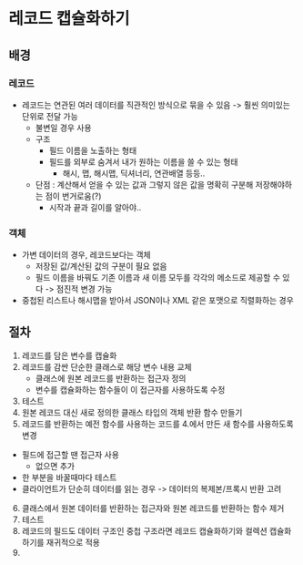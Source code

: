 # 레코드 캡슐화하기
## 배경
### 레코드
- 레코드는 연관된 여러 데이터를 직관적인 방식으로 묶을 수 있음 -> 훨씬 의미있는 단위로 전달 가능
  - 불변일 경우 사용
  - 구조
    - 필드 이름을 노출하는 형태
    - 필드를 외부로 숨겨서 내가 원하는 이름을 쓸 수 있는 형태
      - 해시, 맵, 해시맵, 딕셔너리, 연관배열 등등..
  - 단점 : 계산해서 얻을 수 있는 값과 그렇지 않은 값을 명확히 구분해 저장해야하는 점이 번거로움(?)
    - 시작과 끝과 길이를 알아야..
### 객체
- 가변 데이터의 경우, 레코드보다는 객체
  - 저장된 값/계산된 값의 구분이 필요 없음
  - 필드 이름을 바꿔도 기존 이름과 새 이름 모두를 각각의 메소드로 제공할 수 있다 -> 점진적 변경 가능
- 중첩된 리스트나 해시맵을 받아서 JSON이나 XML 같은 포맷으로 직렬화하는 경우

## 절차
1. 레코드를 담은 변수를 캡슐화
2. 레코드를 감싼 단순한 클래스로 해당 변수 내용 교체
   - 클래스에 원본 레코드를 반환하는 접근자 정의
   - 변수를 캡슐화하는 함수들이 이 접근자를 사용하도록 수정
3. 테스트
4. 원본 레코드 대신 새로 정의한 클래스 타입의 객체 반환 함수 만들기
5. 레코드를 반환하는 예전 함수를 사용하는 코드를 4.에서 만든 새 함수를 사용하도록 변경
  - 필드에 접근할 땐 접근자 사용
    - 없으면 추가
  - 한 부분을 바꿀때마다 테스트
  - 클라이언트가 단순히 데이터를 읽는 경우 -> 데이터의 복제본/프록시 반환 고려
6. 클래스에서 원본 데이터를 반환하는 접근자와 원본 레코드를 반환하는 함수 제거
7. 테스트
8. 레코드의 필드도 데이터 구조인 중첩 구조라면 레코드 캡슐화하기와 컬렉션 캡슐화하기를 재귀적으로 적용
9. 